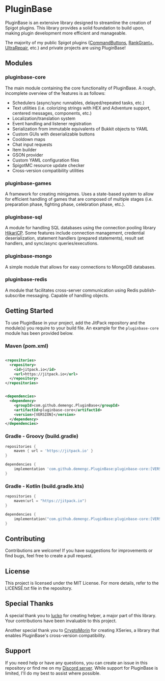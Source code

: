 # PluginBase

PluginBase is an extensive library designed to streamline the creation of Spigot plugins. This
library provides a solid foundation to build upon, making plugin development more efficient and
manageable.

The majority of my public Spigot
plugins ([CommandButtons](https://github.com/demengc/CommandButtons), [RankGrant+](https://github.com/demengc/RankGrantPlus), [UltraRepair](https://github.com/demengc/UltraRepair),
etc.) and private projects are using PluginBase!

## Modules

### pluginbase-core

The main module containing the core functionality of PluginBase. A rough, incomplete overview of the
features is as follows:

- Schedulers (async/sync runnables, delayed/repeated tasks, etc.)
- Text utilities (i.e. colorizing strings with HEX and Adventure support, centered messages,
  components,
  etc.)
- Localization/translation system
- Event handling and listener registration
- Serialization from immutable equivalents of Bukkit objects to YAML
- Custom GUIs with deserializable buttons
- Cooldown maps
- Chat input requests
- Item builder
- GSON provider
- Custom YAML configuration files
- SpigotMC resource update checker
- Cross-version compatibility utilities

### pluginbase-games

A framework for creating minigames. Uses a state-based system to allow for efficient handling of
games that are composed of multiple stages (i.e. preparation phase, fighting phase, celebration
phase, etc.).

### pluginbase-sql

A module for handling SQL databases using the connection pooling
library [HikariCP](https://github.com/brettwooldridge/HikariCP). Some features include connection
management, credential deserialization, statement handlers (prepared statements), result set
handlers, and sync/async queries/executions.

### pluginbase-mongo

A simple module that allows for easy connections to MongoDB databases.

### pluginbase-redis

A module that facilitates cross-server communication using Redis publish-subscribe messaging. Capable
of handling objects.

## Getting Started

To use PluginBase in your project, add the JitPack repository and the module(s) you require to your
build file. An example for the `pluginbase-core` module has been provided below.

### Maven (pom.xml)

```xml

<repositories>
  <repository>
    <id>jitpack.io</id>
    <url>https://jitpack.io</url>
  </repository>
</repositories>
```

```xml

<dependencies>
  <dependency>
    <groupId>com.github.demengc.PluginBase</groupId>
    <artifactId>pluginbase-core</artifactId>
    <version>[VERSION]</version>
  </dependency>
</dependencies>
```

### Gradle - Groovy (build.gradle)

```groovy
repositories {
    maven { url = 'https://jitpack.io' }
}
```

```groovy
dependencies {
    implementation 'com.github.demengc.PluginBase:pluginbase-core:[VERSION]'
}
```

### Gradle - Kotlin (build.gradle.kts)

```kotlin
repositories {
    maven(url = "https://jitpack.io")
}
```

```kotlin
dependencies {
    implementation("com.github.demengc.PluginBase:pluginbase-core:[VERSION]")
}
```

## Contributing

Contributions are welcome! If you have suggestions for improvements or find bugs, feel free to
create a pull request.

## License

This project is licensed under the MIT License. For more details, refer to the LICENSE.txt file in
the repository.

## Special Thanks

A special thank you to [lucko](https://github.com/lucko/helper) for creating helper, a major part of
this library. Your contributions have been invaluable to this project.

Another special thank you to [CryptoMorin](https://github.com/CryptoMorin/XSeries) for creating
XSeries, a library that enables PluginBase's cross-version compatibility.

## Support

If you need help or have any questions, you can create an issue in this repository or find me on
my [Discord server](https://demeng.dev/discord). While support for PluginBase is limited, I'll do my
best to assist where possible.
